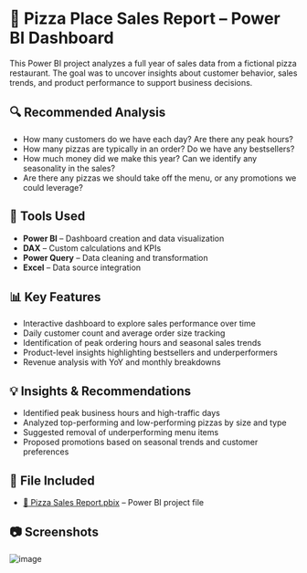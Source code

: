 # 🍕 Pizza Place Sales Report – Power BI Dashboard

This Power BI project analyzes a full year of sales data from a fictional pizza restaurant. The goal was to uncover insights about customer behavior, sales trends, and product performance to support business decisions.

## 🔍 Recommended Analysis
- How many customers do we have each day? Are there any peak hours?
- How many pizzas are typically in an order? Do we have any bestsellers?
- How much money did we make this year? Can we identify any seasonality in the sales?
- Are there any pizzas we should take off the menu, or any promotions we could leverage?

## 🔧 Tools Used
- **Power BI** – Dashboard creation and data visualization  
- **DAX** – Custom calculations and KPIs  
- **Power Query** – Data cleaning and transformation  
- **Excel** – Data source integration  

## 📊 Key Features
- Interactive dashboard to explore sales performance over time  
- Daily customer count and average order size tracking  
- Identification of peak ordering hours and seasonal sales trends  
- Product-level insights highlighting bestsellers and underperformers  
- Revenue analysis with YoY and monthly breakdowns  

## 💡 Insights & Recommendations
- Identified peak business hours and high-traffic days  
- Analyzed top-performing and low-performing pizzas by size and type  
- Suggested removal of underperforming menu items  
- Proposed promotions based on seasonal trends and customer preferences  

## 📁 File Included
- [🍕 Pizza Sales Report.pbix](https://github.com/username/repo-name/blob/main/Pizza%20Sales%20Report.pbix) – Power BI project file
  

## 📷 Screenshots 
![image](https://github.com/user-attachments/assets/73e8cb00-f52e-47c4-a230-254fc14690fc)


